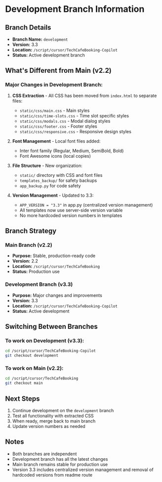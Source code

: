 # Development Branch Information

## Branch Details
- **Branch Name:** `development`
- **Version:** 3.3
- **Location:** `/script/cursor/TechCafeBooking-Copilot`
- **Status:** Active development branch

## What's Different from Main (v2.2)

### Major Changes in Development Branch:
1. **CSS Extraction** - All CSS has been moved from `index.html` to separate files:
   - `static/css/main.css` - Main styles
   - `static/css/time-slots.css` - Time slot specific styles
   - `static/css/modals.css` - Modal dialog styles
   - `static/css/footer.css` - Footer styles
   - `static/css/responsive.css` - Responsive design styles

2. **Font Management** - Local font files added:
   - Inter font family (Regular, Medium, SemiBold, Bold)
   - Font Awesome icons (local copies)

3. **File Structure** - New organization:
   - `static/` directory with CSS and font files
   - `templates_backup/` for safety backups
   - `app_backup.py` for code safety

4. **Version Management** - Updated to 3.3:
   - `APP_VERSION = "3.3"` in app.py (centralized version management)
   - All templates now use server-side version variable
   - No more hardcoded version numbers in templates

## Branch Strategy

### Main Branch (v2.2)
- **Purpose:** Stable, production-ready code
- **Version:** 2.2
- **Location:** `/script/cursor/TechCafeBooking`
- **Status:** Production use

### Development Branch (v3.3)
- **Purpose:** Major changes and improvements
- **Version:** 3.3
- **Location:** `/script/cursor/TechCafeBooking-Copilot`
- **Status:** Active development

## Switching Between Branches

### To work on Development (v3.3):
```bash
cd /script/cursor/TechCafeBooking-Copilot
git checkout development
```

### To work on Main (v2.2):
```bash
cd /script/cursor/TechCafeBooking
git checkout main
```

## Next Steps
1. Continue development on the `development` branch
2. Test all functionality with extracted CSS
3. When ready, merge back to main branch
4. Update version numbers as needed

## Notes
- Both branches are independent
- Development branch has all the latest changes
- Main branch remains stable for production use
- Version 3.3 includes centralized version management and removal of hardcoded versions from readme route
